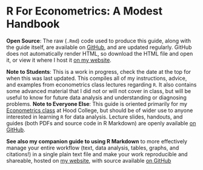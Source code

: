 # R For Econometrics: A Modest Handbook 

**Open Source**: The raw (`.Rmd`) code used to produce this guide, along with the guide itself, are available on [GitHub](http://github.com/ryansafner/R4EH), and are updated regularly. GitHub does not automatically render HTML, so download the HTML file and open it, or view it where I host it [on my website](http://ryansafner.com/tutorial/R4EH.html). 

**Note to Students**: This is a work in progress, check the date at the top for when this was last updated. This compiles all of my instructions, advice, and examples from econometrics class lectures regarding `R`. It also contains some advanced material that I did not or will not cover in class, but will be useful to know for future data analysis and understanding or diagnosing problems. 
**Note to Everyone Else**: This guide is oriented primarily for my [Econometrics class](http://ryansafner.com/courses/econ480) at Hood College, but should be of wider use to anyone interested in learning `R` for data analysis. Lecture slides, handouts, and guides (both PDFs and source code in R Markdown) are openly available [on GitHub](http://github.com/ryansafner/ECON480/).

**See also my companion guide to using R Markdown** to more effectively manage your entire workflow (text, data analysis, tables, graphs, and citations!) in a single plain text file and make your work reproducible and shareable, hosted on [my website](http://ryansafner.com/tutorial/RMDG), with source available [on GitHub](http://github.com/ryansafner/RMDG)
